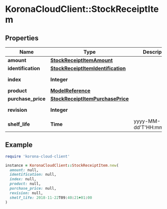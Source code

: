 # KoronaCloudClient::StockReceiptItem

## Properties

| Name | Type | Description | Notes |
| ---- | ---- | ----------- | ----- |
| **amount** | [**StockReceiptItemAmount**](StockReceiptItemAmount.md) |  | [optional] |
| **identification** | [**StockReceiptItemIdentification**](StockReceiptItemIdentification.md) |  | [optional] |
| **index** | **Integer** |  | [optional][readonly] |
| **product** | [**ModelReference**](ModelReference.md) |  | [optional] |
| **purchase_price** | [**StockReceiptItemPurchasePrice**](StockReceiptItemPurchasePrice.md) |  | [optional] |
| **revision** | **Integer** |  | [optional][readonly] |
| **shelf_life** | **Time** | yyyy-MM-dd&#39;T&#39;HH:mm:ssXXX | [optional] |

## Example

```ruby
require 'korona-cloud-client'

instance = KoronaCloudClient::StockReceiptItem.new(
  amount: null,
  identification: null,
  index: null,
  product: null,
  purchase_price: null,
  revision: null,
  shelf_life: 2018-11-22T09:40:21+01:00
)
```

